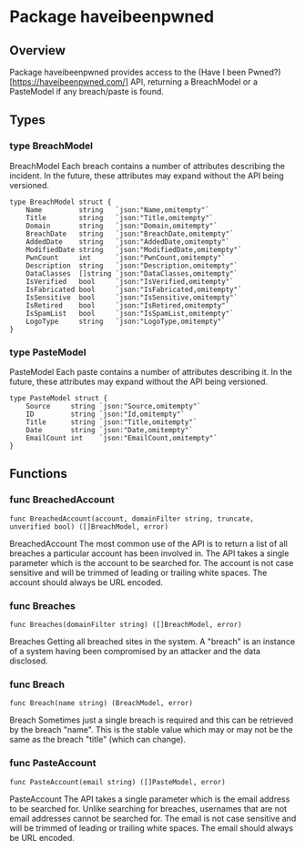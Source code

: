 # Package haveibeenpwned 

## Overview

Package haveibeenpwned provides access to the (Have I been Pwned?)[https://haveibeenpwned.com/] API, returning a BreachModel or a PasteModel if any breach/paste is found.

## Types

### type BreachModel

BreachModel Each breach contains a number of attributes describing the incident. In the future, these attributes may expand without the API being versioned.
```
type BreachModel struct {
    Name         string   `json:"Name,omitempty"`
    Title        string   `json:"Title,omitempty"`
    Domain       string   `json:"Domain,omitempty"`
    BreachDate   string   `json:"BreachDate,omitempty"`
    AddedDate    string   `json:"AddedDate,omitempty"`
    ModifiedDate string   `json:"ModifiedDate,omitempty"`
    PwnCount     int      `json:"PwnCount,omitempty"`
    Description  string   `json:"Description,omitempty"`
    DataClasses  []string `json:"DataClasses,omitempty"`
    IsVerified   bool     `json:"IsVerified,omitempty"`
    IsFabricated bool     `json:"IsFabricated,omitempty"`
    IsSensitive  bool     `json:"IsSensitive,omitempty"`
    IsRetired    bool     `json:"IsRetired,omitempty"`
    IsSpamList   bool     `json:"IsSpamList,omitempty"`
    LogoType     string   `json:"LogoType,omitempty"`
}
```

### type PasteModel

PasteModel Each paste contains a number of attributes describing it. In the future, these attributes may expand without the API being versioned.
```
type PasteModel struct {
    Source     string `json:"Source,omitempty"`
    ID         string `json:"Id,omitempty"`
    Title      string `json:"Title,omitempty"`
    Date       string `json:"Date,omitempty"`
    EmailCount int    `json:"EmailCount,omitempty"`
}
```

## Functions

### func BreachedAccount
```
func BreachedAccount(account, domainFilter string, truncate, unverified bool) ([]BreachModel, error)
```
BreachedAccount The most common use of the API is to return a list of all breaches a particular account has been involved in. The API takes a single parameter which is the account to be searched for. The account is not case sensitive and will be trimmed of leading or trailing white spaces. The account should always be URL encoded.

### func Breaches
```
func Breaches(domainFilter string) ([]BreachModel, error)
```
Breaches Getting all breached sites in the system. A "breach" is an instance of a system having been compromised by an attacker and the data disclosed.

### func Breach
```
func Breach(name string) (BreachModel, error)
```
Breach Sometimes just a single breach is required and this can be retrieved by the breach "name". This is the stable value which may or may not be the same as the breach "title" (which can change).

### func PasteAccount
```
func PasteAccount(email string) ([]PasteModel, error)
```
PasteAccount The API takes a single parameter which is the email address to be searched for. Unlike searching for breaches, usernames that are not email addresses cannot be searched for. The email is not case sensitive and will be trimmed of leading or trailing white spaces. The email should always be URL encoded.
